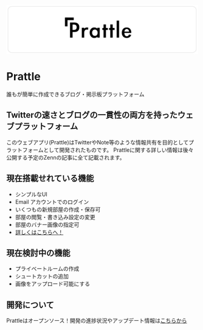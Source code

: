 ![Prattle logo](./public//prattlebanner.png)

# Prattle
誰もが簡単に作成できるブログ・掲示板プラットフォーム

##  Twitterの速さとブログの一貫性の両方を持ったウェブプラットフォーム

このウェブアプリ(Prattle)はTwitterやNote等のような情報共有を目的としてプラットフォームとして開発されたものです。
Prattleに関する詳しい情報は後々公開する予定のZennの記事に全て記載されます。

## 現在搭載せれている機能

- シンプルなUI
- Email アカウントでのログイン
- いくつもの新規部屋の作成・保存可
- 部屋の閲覧・書き込み設定の変更
- 部屋のバナー画像の指定可
- [詳しくはこちらへ！](https://prattle.vercel.app/)

## 現在検討中の機能

- プライベートルームの作成
- シュートカットの追加
- 画像をアップロード可能にする

## 開発について

Prattleはオープンソース！開発の進捗状況やアップデート情報は[こちらから](https://prattle.vercel.app/rooms/0d047e1f-e3ce-46df-815d-a54a480968d9)
